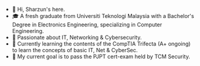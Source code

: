 - 👋 Hi, Sharzun's here.
- 🎓 A fresh graduate from Universiti Teknologi Malaysia with a Bachelor's Degree in Electronics Engineering, specializing in Computer Engineering.
- 🔎 Passionate about IT, Networking & Cybersecurity.
- 🌱 Currently learning the contents of the CompTIA Trifecta (A+ ongoing) to learn the concepts of basic IT, Net & CyberSec.
- 🔮 My current goal is to pass the PJPT cert-exam held by TCM Security.

<!---
sharzun/sharzun is a ✨ special ✨ repository because its `README.md` (this file) appears on your GitHub profile.
You can click the Preview link to take a look at your changes.
--->

